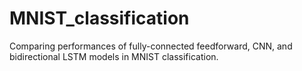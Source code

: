 # MNIST_classification
Comparing performances of fully-connected feedforward, CNN, and bidirectional LSTM models in MNIST classification.

